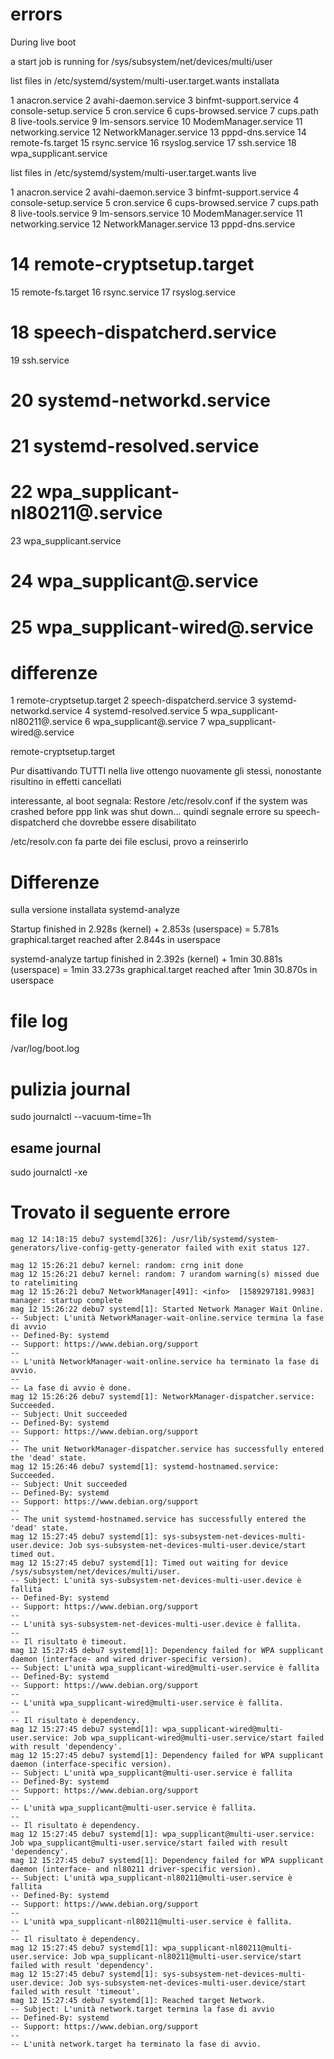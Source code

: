 # errors

During live boot

a start job is running for /sys/subsystem/net/devices/multi/user 

list files in /etc/systemd/system/multi-user.target.wants installata

1  anacron.service
2  avahi-daemon.service
3  binfmt-support.service
4  console-setup.service
5  cron.service
6  cups-browsed.service
7  cups.path
8  live-tools.service
9  lm-sensors.service
10 ModemManager.service
11 networking.service
12 NetworkManager.service
13 pppd-dns.service
14 remote-fs.target
15 rsync.service
16 rsyslog.service
17 ssh.service
18 wpa_supplicant.service

list files in /etc/systemd/system/multi-user.target.wants live 

1  anacron.service
2  avahi-daemon.service
3  binfmt-support.service
4  console-setup.service
5  cron.service
6  cups-browsed.service
7  cups.path
8  live-tools.service
9  lm-sensors.service
10 ModemManager.service
11 networking.service
12 NetworkManager.service
13 pppd-dns.service
# 14 remote-cryptsetup.target
15 remote-fs.target
16 rsync.service
17 rsyslog.service
# 18 speech-dispatcherd.service
19 ssh.service
# 20 systemd-networkd.service
# 21 systemd-resolved.service
# 22 wpa_supplicant-nl80211@.service
23 wpa_supplicant.service
# 24 wpa_supplicant@.service
# 25 wpa_supplicant-wired@.service

# differenze
1 remote-cryptsetup.target
2 speech-dispatcherd.service
3 systemd-networkd.service
4 systemd-resolved.service
5 wpa_supplicant-nl80211@.service
6 wpa_supplicant@.service
7 wpa_supplicant-wired@.service

remote-cryptsetup.target


Pur disattivando TUTTI nella live ottengo nuovamente gli stessi,
nonostante risultino in effetti cancellati

interessante, al boot segnala: Restore /etc/resolv.conf if the system was crashed before ppp link was shut down...
quindi segnale errore su speech-dispatcherd che dovrebbe essere disabilitato

/etc/resolv.con fa parte dei file esclusi, provo a reinserirlo


# Differenze 
sulla versione installata
systemd-analyze

Startup finished in 2.928s (kernel) + 2.853s (userspace) = 5.781s 
graphical.target reached after 2.844s in userspace

systemd-analyze
tartup finished in 2.392s (kernel) + 1min 30.881s (userspace) = 1min 33.273s 
graphical.target reached after 1min 30.870s in userspace


# file log

/var/log/boot.log


# pulizia journal
sudo journalctl --vacuum-time=1h

## esame journal
sudo journalctl -xe 

# Trovato il seguente errore
```
mag 12 14:18:15 debu7 systemd[326]: /usr/lib/systemd/system-generators/live-config-getty-generator failed with exit status 127.
```


```log
mag 12 15:26:21 debu7 kernel: random: crng init done
mag 12 15:26:21 debu7 kernel: random: 7 urandom warning(s) missed due to ratelimiting
mag 12 15:26:21 debu7 NetworkManager[491]: <info>  [1589297181.9983] manager: startup complete
mag 12 15:26:22 debu7 systemd[1]: Started Network Manager Wait Online.
-- Subject: L'unità NetworkManager-wait-online.service termina la fase di avvio
-- Defined-By: systemd
-- Support: https://www.debian.org/support
-- 
-- L'unità NetworkManager-wait-online.service ha terminato la fase di avvio.
-- 
-- La fase di avvio è done.
mag 12 15:26:26 debu7 systemd[1]: NetworkManager-dispatcher.service: Succeeded.
-- Subject: Unit succeeded
-- Defined-By: systemd
-- Support: https://www.debian.org/support
-- 
-- The unit NetworkManager-dispatcher.service has successfully entered the 'dead' state.
mag 12 15:26:46 debu7 systemd[1]: systemd-hostnamed.service: Succeeded.
-- Subject: Unit succeeded
-- Defined-By: systemd
-- Support: https://www.debian.org/support
-- 
-- The unit systemd-hostnamed.service has successfully entered the 'dead' state.
mag 12 15:27:45 debu7 systemd[1]: sys-subsystem-net-devices-multi-user.device: Job sys-subsystem-net-devices-multi-user.device/start timed out.
mag 12 15:27:45 debu7 systemd[1]: Timed out waiting for device /sys/subsystem/net/devices/multi/user.
-- Subject: L'unità sys-subsystem-net-devices-multi-user.device è fallita
-- Defined-By: systemd
-- Support: https://www.debian.org/support
-- 
-- L'unità sys-subsystem-net-devices-multi-user.device è fallita.
-- 
-- Il risultato è timeout.
mag 12 15:27:45 debu7 systemd[1]: Dependency failed for WPA supplicant daemon (interface- and wired driver-specific version).
-- Subject: L'unità wpa_supplicant-wired@multi-user.service è fallita
-- Defined-By: systemd
-- Support: https://www.debian.org/support
-- 
-- L'unità wpa_supplicant-wired@multi-user.service è fallita.
-- 
-- Il risultato è dependency.
mag 12 15:27:45 debu7 systemd[1]: wpa_supplicant-wired@multi-user.service: Job wpa_supplicant-wired@multi-user.service/start failed with result 'dependency'.
mag 12 15:27:45 debu7 systemd[1]: Dependency failed for WPA supplicant daemon (interface-specific version).
-- Subject: L'unità wpa_supplicant@multi-user.service è fallita
-- Defined-By: systemd
-- Support: https://www.debian.org/support
-- 
-- L'unità wpa_supplicant@multi-user.service è fallita.
-- 
-- Il risultato è dependency.
mag 12 15:27:45 debu7 systemd[1]: wpa_supplicant@multi-user.service: Job wpa_supplicant@multi-user.service/start failed with result 'dependency'.
mag 12 15:27:45 debu7 systemd[1]: Dependency failed for WPA supplicant daemon (interface- and nl80211 driver-specific version).
-- Subject: L'unità wpa_supplicant-nl80211@multi-user.service è fallita
-- Defined-By: systemd
-- Support: https://www.debian.org/support
-- 
-- L'unità wpa_supplicant-nl80211@multi-user.service è fallita.
-- 
-- Il risultato è dependency.
mag 12 15:27:45 debu7 systemd[1]: wpa_supplicant-nl80211@multi-user.service: Job wpa_supplicant-nl80211@multi-user.service/start failed with result 'dependency'.
mag 12 15:27:45 debu7 systemd[1]: sys-subsystem-net-devices-multi-user.device: Job sys-subsystem-net-devices-multi-user.device/start failed with result 'timeout'.
mag 12 15:27:45 debu7 systemd[1]: Reached target Network.
-- Subject: L'unità network.target termina la fase di avvio
-- Defined-By: systemd
-- Support: https://www.debian.org/support
-- 
-- L'unità network.target ha terminato la fase di avvio.
```
